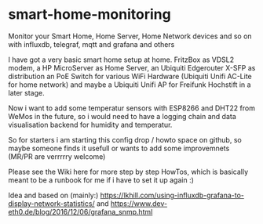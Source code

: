 # smart-home-monitoring
Monitor your Smart Home, Home Server, Home Network devices and so on with influxdb, telegraf, mqtt and grafana and others

I have got a very basic smart home setup at home. FritzBox as VDSL2 modem, a HP MicroServer as Home Server, an Ubiquiti Edgerouter X-SFP as distribution an PoE Switch for various WiFi Hardware (Ubiquiti Unifi AC-Lite for home network) and maybe a Ubiquiti Unifi AP for Freifunk Hochstift in a later stage.

Now i want to add some temperatur sensors with ESP8266 and DHT22 from WeMos in the future, so i would need to have a logging chain and data visualisation backend for humidity and temperatur.

So for starters i am starting this config drop / howto space on github, so maybe someone finds it usefull or wants to add some improvemnets (MR/PR are verrrrry welcome)

Please see the Wiki here for more step by step HowTos, which is basically meant to be a runbook for me if i have to set it up again :)

Idea and based on (mainly:) https://lkhill.com/using-influxdb-grafana-to-display-network-statistics/ and https://www.dev-eth0.de/blog/2016/12/06/grafana_snmp.html
